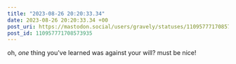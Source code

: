 ```yaml
---
title: "2023-08-26 20:20:33.34"
date: 2023-08-26 20:20:33.34 +00
post_uri: https://mastodon.social/users/gravely/statuses/110957771708573935
post_id: 110957771708573935
---
```

oh, *one* thing you've learned was against your will? must be nice!


